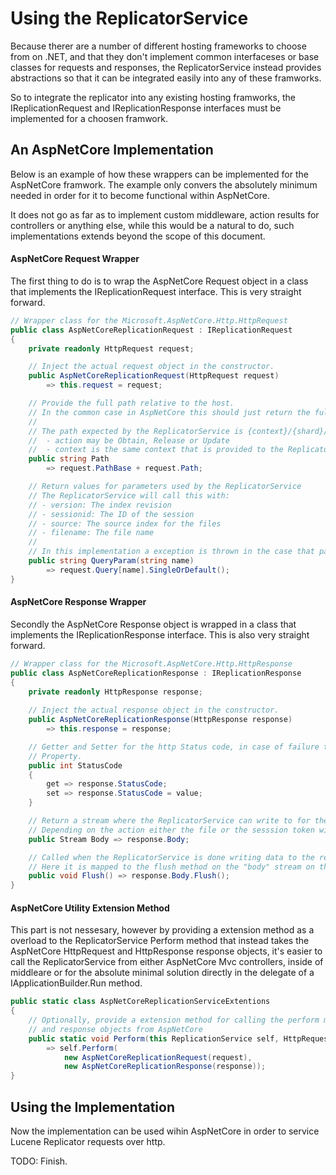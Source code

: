 ﻿# Using the ReplicatorService

Because therer are a number of different hosting frameworks to choose from on .NET, and that they don't implement common
interfaceses or base classes for requests and responses, the ReplicatorService instead provides abstractions so that it can
be integrated easily into any of these framworks.

So to integrate the replicator into any existing hosting framworks, the IReplicationRequest and IReplicationResponse interfaces 
must be implemented for a choosen framwork.

## An AspNetCore Implementation

Below is an example of how these wrappers can be implemented for the AspNetCore framwork.
The example only convers the absolutely minimum needed in order for it to become functional within AspNetCore.

It does not go as far as to implement custom middleware, action results for controllers or anything else, while this
would be a natural to do, such implementations extends beyond the scope of this document.

#### AspNetCore Request Wrapper

The first thing to do is to wrap the AspNetCore Request object in a class that implements the IReplicationRequest interface.
This is very straight forward.

```csharp
// Wrapper class for the Microsoft.AspNetCore.Http.HttpRequest
public class AspNetCoreReplicationRequest : IReplicationRequest
{
    private readonly HttpRequest request;

    // Inject the actual request object in the constructor.
    public AspNetCoreReplicationRequest(HttpRequest request) 
        => this.request = request;

    // Provide the full path relative to the host.
    // In the common case in AspNetCore this should just return the full path, so PathBase + Path are concatenated and returned.
    // 
    // The path expected by the ReplicatorService is {context}/{shard}/{action} where:
    //  - action may be Obtain, Release or Update
    //  - context is the same context that is provided to the ReplicatorService constructor and defaults to '/replicate'
    public string Path 
        => request.PathBase + request.Path;

    // Return values for parameters used by the ReplicatorService
    // The ReplicatorService will call this with:
    // - version: The index revision
    // - sessionid: The ID of the session
    // - source: The source index for the files
    // - filename: The file name
    //
    // In this implementation a exception is thrown in the case that parameters are provided multiple times.
    public string QueryParam(string name) 
        => request.Query[name].SingleOrDefault();
}
```

#### AspNetCore Response Wrapper

Secondly the AspNetCore Response object is wrapped in a class that implements the IReplicationResponse interface.
This is also very straight forward.

```csharp
// Wrapper class for the Microsoft.AspNetCore.Http.HttpResponse
public class AspNetCoreReplicationResponse : IReplicationResponse
{
    private readonly HttpResponse response;
    
    // Inject the actual response object in the constructor.
    public AspNetCoreReplicationResponse(HttpResponse response)
        => this.response = response;

    // Getter and Setter for the http Status code, in case of failure the ReplicatorService will set this
    // Property.
    public int StatusCode
    {
        get => response.StatusCode;
        set => response.StatusCode = value;
    }

    // Return a stream where the ReplicatorService can write to for the response.
    // Depending on the action either the file or the sesssion token will be written to this stream.
    public Stream Body => response.Body;

    // Called when the ReplicatorService is done writing data to the response.
    // Here it is mapped to the flush method on the "body" stream on the response.
    public void Flush() => response.Body.Flush();
}
```

#### AspNetCore Utility Extension Method

This part is not nessesary, however by providing a extension method as a overload to the ReplicatorService Perform method
that instead takes the AspNetCore HttpRequest and HttpResponse response objects, it's easier to call the ReplicatorService
from either AspNetCore Mvc controllers, inside of middleare or for the absolute minimal solution directly in the delegate of
a IApplicationBuilder.Run method.

```csharp
public static class AspNetCoreReplicationServiceExtentions
{
    // Optionally, provide a extension method for calling the perform method directly using the specific request
    // and response objects from AspNetCore
    public static void Perform(this ReplicationService self, HttpRequest request, HttpResponse response)
        => self.Perform(
            new AspNetCoreReplicationRequest(request),
            new AspNetCoreReplicationResponse(response));
}
```

## Using the Implementation

Now the implementation can be used wihin AspNetCore in order to service Lucene Replicator requests over http.

TODO: Finish.